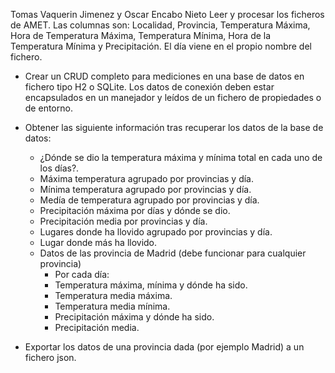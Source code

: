 Tomas Vaquerin Jimenez y Oscar Encabo Nieto
Leer y procesar los ficheros de AMET.
Las columnas son:
Localidad, Provincia, Temperatura Máxima, Hora de Temperatura Máxima, Temperatura Mínima, Hora de la Temperatura Mínima y Precipitación.
El día viene en el propio nombre del fichero.

- Crear un CRUD completo para mediciones en una base de datos en fichero tipo H2 o SQLite. Los datos de conexión deben estar encapsulados en un manejador y leídos de un fichero de propiedades o de entorno.
- Obtener las siguiente información tras recuperar los datos de la base de datos:
  -  ¿Dónde se dio la temperatura máxima y mínima total en cada uno de los días?.
  -  Máxima temperatura agrupado por provincias y día.
  -  Mínima temperatura agrupado por provincias y día.
  -  Medía de temperatura agrupado por provincias y día.
  -  Precipitación máxima por días y dónde se dio.
  -  Precipitación media por provincias y día.
  -  Lugares donde ha llovido agrupado por provincias y día.
  -  Lugar donde más ha llovido.
  -  Datos de las provincia de Madrid (debe funcionar para cualquier provincia)
     -  Por cada día:
     -  Temperatura máxima, mínima y dónde ha sido.
     -  Temperatura media máxima.
     -  Temperatura media mínima.
     -  Precipitación máxima y dónde ha sido.
     -  Precipitación media.

- Exportar los datos de una provincia dada (por ejemplo Madrid) a un fichero json.
